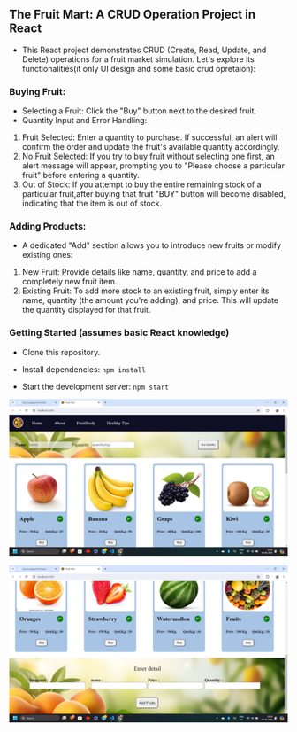## The Fruit Mart: A CRUD Operation Project in React 
- This React project demonstrates CRUD (Create, Read, Update, and Delete) operations for a fruit market simulation. Let's explore its functionalities(it only UI design and some basic crud opretaion):
### Buying Fruit:

- Selecting a Fruit: Click the "Buy" button next to the desired fruit.
- Quantity Input and Error Handling:
1. Fruit Selected: Enter a quantity to purchase. If successful, an alert will confirm the order and update the fruit's available quantity accordingly.
2. No Fruit Selected: If you try to buy fruit without selecting one first, an alert message will appear, prompting you to "Please choose a particular fruit" before entering a quantity.
3. Out of Stock: If you attempt to buy the entire remaining stock of a particular fruit,after buying that fruit "BUY" button  will become disabled, indicating that the item is out of stock.

### Adding Products:

- A dedicated "Add" section allows you to introduce new fruits or modify existing ones:

1. New Fruit: Provide details like name, quantity, and price to add a completely new fruit item.
2. Existing Fruit: To add more stock to an existing fruit, simply enter its name, quantity (the amount you're adding), and price. This will update the quantity displayed for that fruit.<br>

### Getting Started (assumes basic React knowledge)

- Clone this repository.

- Install dependencies: ```npm install```
- Start the development server: ```npm start```


![image](/public/images/Screenshot%20(108).png)
<br>

![image](/public/images/Screenshot%20(109).png)